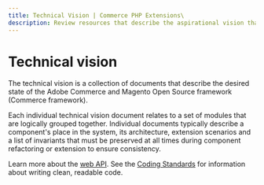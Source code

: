 ```yaml
---
title: Technical Vision | Commerce PHP Extensions\
description: Review resources that describe the aspirational vision that guides development of the Commerce framework.
---
```


# Technical vision

The technical vision is a collection of documents that describe the desired state of the Adobe Commerce and Magento Open Source framework (Commerce framework).

Each individual technical vision document relates to a set of modules that are logically grouped together. Individual documents typically describe a component's place in the system, its architecture, extension scenarios and a list of invariants that must be preserved at all times during component refactoring or extension to ensure consistency.

Learn more about the [web API](https://devdocs.magento.com/guides/v2.4/get-started/bk-get-started-api.html).
See the [Coding Standards](../coding-standards.md) for information about writing clean, readable code.
